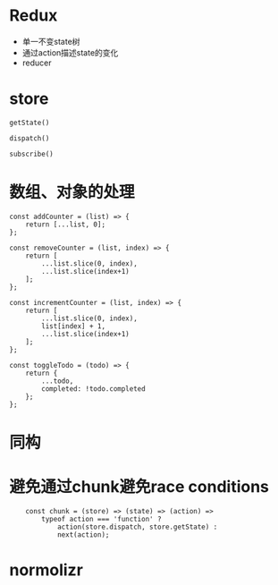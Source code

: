 # Redux

* 单一不变state树
* 通过action描述state的变化
* reducer


# store

`getState()` 

`dispatch()` 

`subscribe()`


# 数组、对象的处理
	
```
const addCounter = (list) => {
	return [...list, 0];	
};

const removeCounter = (list, index) => {
	return [
		...list.slice(0, index),
		...list.slice(index+1)
	];	
};

const incrementCounter = (list, index) => {
	return [
		...list.slice(0, index),
		list[index] + 1,
		...list.slice(index+1)
	];	
};

```

```
const toggleTodo = (todo) => {
	return {
		...todo,
		completed: !todo.completed
	};	
};
```

# 同构


# 避免通过chunk避免race conditions
	
```
	const chunk = (store) => (state) => (action) =>
		typeof action === 'function' ?
			action(store.dispatch, store.getState) : 
			next(action);
```

# normolizr
